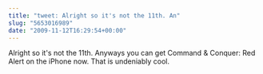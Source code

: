 ```yaml
---
title: "tweet: Alright so it's not the 11th. An"
slug: "5653016989"
date: "2009-11-12T16:29:54+00:00"
---
```

Alright so it's not the 11th. Anyways you can get Command & Conquer: Red Alert on the iPhone now. That is undeniably cool.